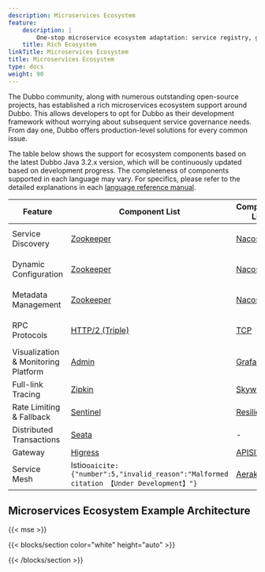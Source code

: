```yaml
---
description: Microservices Ecosystem
feature:
    description: |
        One-stop microservice ecosystem adaptation: service registry, gateway, rate limiting and fallback, load balancing, consistent transactions, asynchronous messaging, tracing, and more.
    title: Rich Ecosystem
linkTitle: Microservices Ecosystem
title: Microservices Ecosystem
type: docs
weight: 90
---
```


The Dubbo community, along with numerous outstanding open-source projects, has established a rich microservices ecosystem support around Dubbo. This allows developers to opt for Dubbo as their development framework without worrying about subsequent service governance needs. From day one, Dubbo offers production-level solutions for every common issue.

The table below shows the support for ecosystem components based on the latest Dubbo Java 3.2.x version, which will be continuously updated based on development progress. The completeness of components supported in each language may vary. For specifics, please refer to the detailed explanations in each [language reference manual](../../mannual/).



| Feature                             | Component List                                                                                        | Component List                                                     | Component List                                                                                                                                                          | Component List                                                                                                  | Component List                                                                                      |
|-------------------------------------|-------------------------------------------------------------------------------------------------------|--------------------------------------------------------------------|-------------------------------------------------------------------------------------------------------------------------------------------------------------------------|-----------------------------------------------------------------------------------------------------------------|-----------------------------------------------------------------------------------------------------|
| Service Discovery                   | [Zookeeper](../../../java-sdk/reference-manual/registry/zookeeper/)                                   | [Nacos](../../../java-sdk/reference-manual/registry/nacos/)        | [Kubernetes Service](/)                                                                                                                                                 | DNS&#8203;``oaicite:{"number":1,"invalid_reason":"Malformed citation 【Under Development】"}``&#8203;             | [More](https://github.com/apache/dubbo-spi-extensions/tree/master/dubbo-registry-extensions)        |
| Dynamic Configuration               | [Zookeeper](../../../java-sdk/reference-manual/config-center/zookeeper/)                              | [Nacos](../../../java-sdk/reference-manual/config-center/nacos/)   | [Apollo](../../../java-sdk/reference-manual/config-center/apollo/)                                                                                                      | Kubernetes&#8203;``oaicite:{"number":2,"invalid_reason":"Malformed citation 【Under Development】"}``&#8203;      | [More](https://github.com/apache/dubbo-spi-extensions/tree/master/dubbo-configcenter-extensions)    |
| Metadata Management                 | [Zookeeper](../../../java-sdk/reference-manual/metadata-center/zookeeper/)                            | [Nacos](../../../java-sdk/reference-manual/metadata-center/nacos/) | [Redis](../../../java-sdk/reference-manual/metadata-center/redis/)                                                                                                      | Kubernetes&#8203;``oaicite:{"number":3,"invalid_reason":"Malformed citation 【Under Development】"}``&#8203;      | [More](https://github.com/apache/dubbo-spi-extensions/tree/master/dubbo-metadata-report-extensions) |
| RPC Protocols                       | [HTTP/2 (Triple)](../../../java-sdk/reference-manual/protocol/triple/)                                | [TCP](../../../java-sdk/reference-manual/protocol/tcp)             | [HTTP/REST&#8203;``oaicite:{"number":4,"invalid_reason":"Malformed citation 【Alpha】"}``&#8203;](../../../java-sdk/reference-manual/protocol/http)                       | [gRPC](../../../java-sdk/reference-manual/protocol/triple)                                                | [More](../reference/protocols/)                                                         |
| Visualization & Monitoring Platform | [Admin](../tasks/observability/admin/)                                                                | [Grafana](../tasks/observability/grafana/)                         | [Prometheus](../tasks/observability/prometheus/)                                                                                                                        | -                                                                                                               | -                                                                                                   |
| Full-link Tracing                   | [Zipkin](../tasks/observability/tracing/zipkin/)                                                      | [Skywalking](../tasks/observability/tracing/skywalking/)           | [OpenTelemetry](https://github.com/apache/dubbo-samples/tree/master/4-governance/dubbo-samples-spring-boot3-tracing#2-adding-micrometer-tracing-bridge-to-your-project) | -                                                                                                               | -                                                                                                   |
| Rate Limiting & Fallback            | [Sentinel](../tasks/rate-limit/sentinel)                                                              | [Resilience4j](../tasks/rate-limit/resilience4j)                   | [Hystrix](../tasks/rate-limit/hystrix)                                                                                                                                  | -                                                                                                               | -                                                                                                   |
| Distributed Transactions            | [Seata](../tasks/ecosystem/transaction/)                                                              | -                                                                  | -                                                                                                                                                                       | -                                                                                                               | -                                                                                                   |
| Gateway                             | [Higress](../../blog/integration/how-to-proxy-dubbo-in-higress")                                      | [APISIX](../tasks/ecosystem/gateway/)                              | [Shenyu](../../../zh-cn/blog/integration/how-to-proxy-dubbo-in-apache-shenyu)                                                                                           | [Envoy](https://www.envoyproxy.io/docs/envoy/latest/configuration/listeners/network_filters/dubbo_proxy_filter) | -                                                                                                   |
| Service Mesh                        | Istio&#8203;``oaicite:{"number":5,"invalid_reason":"Malformed citation 【Under Development】"}``&#8203; | [Aeraka](https://www.aeraki.net/)                                  | OpenSergo&#8203;``oaicite:{"number":6,"invalid_reason":"Malformed citation 【Under Development】"}``&#8203;                                                               | Proxyless&#8203;``oaicite:{"number":7,"invalid_reason":"Malformed citation 【Alpha】"}``&#8203;                   | More                                                                                                |


## Microservices Ecosystem Example Architecture

{{< mse >}}

{{< blocks/section color="white" height="auto" >}}
<div class="msemap-section">
 <div class="msemap-container">
    <div id="mse-arc-container"></div>
  </div>
</div>
{{< /blocks/section >}}
